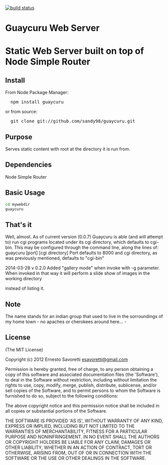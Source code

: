 [![build status](https://secure.travis-ci.org/sandy98/guaycuru.png)](http://travis-ci.org/sandy98/guaycuru)
# Guaycuru Web Server
# Static Web Server built on top of Node Simple Router

## Install

From Node Package Manager:

<pre>
  npm install guaycuru
</pre>

or from source:

<pre>
  git clone git://github.com/sandy98/guaycuru.git
</pre>

## Purpose
Serves static content with root at the directory it is run from.

## Dependencies
Node Simple Router

## Basic Usage
```bash
cd mywebdir
guaycuru
```
## That's it
Well, almost. 
As of current version (0.0.7) Guaycuru is able (and will attempt to) run cgi programs located under its cgi directory,
which defaults to cgi-bin. This may be configured through the command line, along the lines of:
guaycuru [port] [cgi directory]
Port defaults to 8000 and cgi directory, as was previously mentioned, defaults to "cgi-bin" 

2014-03-28  v 0.2.0 Added "gallery mode" when invoke with -g parameter. When invoked in that way it will perform a slide show of images in the working directory

instead of listing it.


## Note

The name stands for an indian group that used to live in the sorroundings of my home town - no apaches or cherokees
around here... -

## License

(The MIT License)

Copyright (c) 2012 Ernesto Savoretti <esavoretti@gmail.com>

Permission is hereby granted, free of charge, to any person obtaining a copy of this software and associated documentation files (the 'Software'), to deal in the Software without restriction, including without limitation the rights to use, copy, modify, merge, publish, distribute, sublicense, and/or sell copies of the Software, and to permit persons to whom the Software is furnished to do so, subject to the following conditions:

The above copyright notice and this permission notice shall be included in all copies or substantial portions of the Software.

THE SOFTWARE IS PROVIDED 'AS IS', WITHOUT WARRANTY OF ANY KIND, EXPRESS OR IMPLIED, INCLUDING BUT NOT LIMITED TO THE WARRANTIES OF MERCHANTABILITY, FITNESS FOR A PARTICULAR PURPOSE AND NONINFRINGEMENT. IN NO EVENT SHALL THE AUTHORS OR COPYRIGHT HOLDERS BE LIABLE FOR ANY CLAIM, DAMAGES OR OTHER LIABILITY, WHETHER IN AN ACTION OF CONTRACT, TORT OR OTHERWISE, ARISING FROM, OUT OF OR IN CONNECTION WITH THE SOFTWARE OR THE USE OR OTHER DEALINGS IN THE SOFTWARE.
